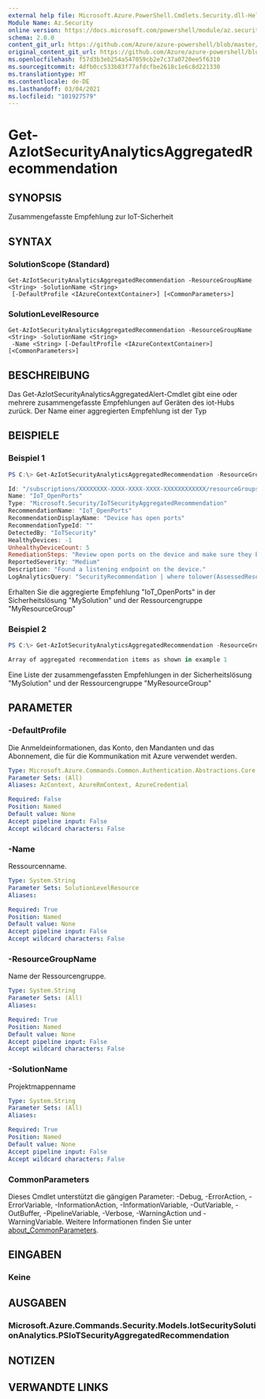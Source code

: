 ```yaml
---
external help file: Microsoft.Azure.PowerShell.Cmdlets.Security.dll-Help.xml
Module Name: Az.Security
online version: https://docs.microsoft.com/powershell/module/az.security/Get-AzIotSecurityAnalyticsAggregatedRecommendation
schema: 2.0.0
content_git_url: https://github.com/Azure/azure-powershell/blob/master/src/Security/Security/help/Get-AzIotSecurityAnalyticsAggregatedRecommendation.md
original_content_git_url: https://github.com/Azure/azure-powershell/blob/master/src/Security/Security/help/Get-AzIotSecurityAnalyticsAggregatedRecommendation.md
ms.openlocfilehash: f57d3b3eb254a547059cb2e7c37a0720ee5f6310
ms.sourcegitcommit: 4dfb0cc533b83f77afdcfbe2618c1e6c8d221330
ms.translationtype: MT
ms.contentlocale: de-DE
ms.lasthandoff: 03/04/2021
ms.locfileid: "101927579"
---
```

# Get-AzIotSecurityAnalyticsAggregatedRecommendation

## SYNOPSIS
Zusammengefasste Empfehlung zur IoT-Sicherheit

## SYNTAX

### SolutionScope (Standard)
```
Get-AzIotSecurityAnalyticsAggregatedRecommendation -ResourceGroupName <String> -SolutionName <String>
 [-DefaultProfile <IAzureContextContainer>] [<CommonParameters>]
```

### SolutionLevelResource
```
Get-AzIotSecurityAnalyticsAggregatedRecommendation -ResourceGroupName <String> -SolutionName <String>
 -Name <String> [-DefaultProfile <IAzureContextContainer>] [<CommonParameters>]
```

## BESCHREIBUNG
Das Get-AzIotSecurityAnalyticsAggregatedAlert-Cmdlet gibt eine oder mehrere zusammengefasste Empfehlungen auf Geräten des iot-Hubs zurück. Der Name einer aggregierten Empfehlung ist der Typ

## BEISPIELE

### Beispiel 1
```powershell
PS C:\> Get-AzIotSecurityAnalyticsAggregatedRecommendation -ResourceGroupName "MyResourceGroup" -SolutionName "MySolution" -Name IoT_OpenPorts

Id: "/subscriptions/XXXXXXXX-XXXX-XXXX-XXXX-XXXXXXXXXXXX/resourceGroups/MyResourceGroup/providers/Microsoft.Security/iotSecuritySolutions/MySolution/analyticsModels/default/aggregatedRecommendations/IoT_OpenPorts"
Name: "IoT_OpenPorts"
Type: "Microsoft.Security/IoTSecurityAggregatedRecommendation"
RecommendationName: "IoT_OpenPorts"
RecommendationDisplayName: "Device has open ports"
RecommendationTypeId: ""
DetectedBy: "IoTSecurity"
HealthyDevices: -1
UnhealthyDeviceCount: 5
RemediationSteps: "Review open ports on the device and make sure they belong to legitimate and necessary processes for the device to function correctly."
ReportedSeverity: "Medium"
Description: "Found a listening endpoint on the device."
LogAnalyticsQuery: "SecurityRecommendation | where tolower(AssessedResourceId) == tolower('/subscriptions/075423e9-7d33-4166-8bdf-3920b04e3735/resourcegroups/iot-hub-demo/providers/microsoft.devices/iothubs/ascforiot-demo') and tolower(RecommendationName) == tolower('IoT_OpenPorts') and TimeGenerated  < now()"
```

Erhalten Sie die aggregierte Empfehlung "IoT_OpenPorts" in der Sicherheitslösung "MySolution" und der Ressourcengruppe "MyResourceGroup"

### Beispiel 2
```powershell
PS C:\> Get-AzIotSecurityAnalyticsAggregatedRecommendation -ResourceGroupName "MyResourceGroup" -SolutionName "MySolution"

Array of aggregated recommendation items as shown in example 1
```

Eine Liste der zusammengefassten Empfehlungen in der Sicherheitslösung "MySolution" und der Ressourcengruppe "MyResourceGroup"

## PARAMETER

### -DefaultProfile
Die Anmeldeinformationen, das Konto, den Mandanten und das Abonnement, die für die Kommunikation mit Azure verwendet werden.

```yaml
Type: Microsoft.Azure.Commands.Common.Authentication.Abstractions.Core.IAzureContextContainer
Parameter Sets: (All)
Aliases: AzContext, AzureRmContext, AzureCredential

Required: False
Position: Named
Default value: None
Accept pipeline input: False
Accept wildcard characters: False
```

### -Name
Ressourcenname.

```yaml
Type: System.String
Parameter Sets: SolutionLevelResource
Aliases:

Required: True
Position: Named
Default value: None
Accept pipeline input: False
Accept wildcard characters: False
```

### -ResourceGroupName
Name der Ressourcengruppe.

```yaml
Type: System.String
Parameter Sets: (All)
Aliases:

Required: True
Position: Named
Default value: None
Accept pipeline input: False
Accept wildcard characters: False
```

### -SolutionName
Projektmappenname

```yaml
Type: System.String
Parameter Sets: (All)
Aliases:

Required: True
Position: Named
Default value: None
Accept pipeline input: False
Accept wildcard characters: False
```

### CommonParameters
Dieses Cmdlet unterstützt die gängigen Parameter: -Debug, -ErrorAction, -ErrorVariable, -InformationAction, -InformationVariable, -OutVariable, -OutBuffer, -PipelineVariable, -Verbose, -WarningAction und -WarningVariable. Weitere Informationen finden Sie unter [about_CommonParameters](http://go.microsoft.com/fwlink/?LinkID=113216).

## EINGABEN

### Keine

## AUSGABEN

### Microsoft.Azure.Commands.Security.Models.IotSecuritySolutionAnalytics.PSIoTSecurityAggregatedRecommendation

## NOTIZEN

## VERWANDTE LINKS
